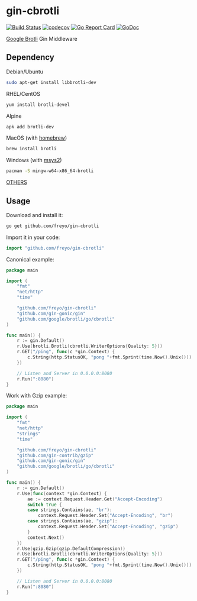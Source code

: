 # gin-cbrotli

[![Build Status](https://travis-ci.org/freyo/gin-cbrotli.svg)](https://travis-ci.org/freyo/gin-cbrotli)
[![codecov](https://codecov.io/gh/freyo/gin-cbrotli/branch/master/graph/badge.svg)](https://codecov.io/gh/freyo/gin-cbrotli)
[![Go Report Card](https://goreportcard.com/badge/github.com/freyo/gin-cbrotli)](https://goreportcard.com/report/github.com/freyo/gin-cbrotli)
[![GoDoc](https://godoc.org/github.com/freyo/gin-cbrotli?status.svg)](https://godoc.org/github.com/freyo/gin-cbrotli)

[Google Brotli](https://github.com/google/brotli) Gin Middleware

## Dependency

Debian/Ubuntu

```sh
sudo apt-get install libbrotli-dev
```

RHEL/CentOS

```sh
yum install brotli-devel
```

Alpine

```sh
apk add brotli-dev
```

MacOS (with [homebrew](https://brew.sh))

```sh
brew install brotli
```

Windows (with [msys2](https://www.msys2.org))

```sh
pacman -S mingw-w64-x86_64-brotli
```

[OTHERS](https://pkgs.org/search/?q=brotli)

## Usage

Download and install it:

```sh
go get github.com/freyo/gin-cbrotli
```

Import it in your code:

```go
import "github.com/freyo/gin-cbrotli"
```

Canonical example:

```go
package main

import (
	"fmt"
	"net/http"
	"time"

	"github.com/freyo/gin-cbrotli"
	"github.com/gin-gonic/gin"
	"github.com/google/brotli/go/cbrotli"
)

func main() {
	r := gin.Default()
	r.Use(brotli.Brotli(cbrotli.WriterOptions{Quality: 5}))
	r.GET("/ping", func(c *gin.Context) {
		c.String(http.StatusOK, "pong "+fmt.Sprint(time.Now().Unix()))
	})

	// Listen and Server in 0.0.0.0:8080
	r.Run(":8080")
}
```

Work with Gzip example:

```go
package main

import (
	"fmt"
	"net/http"
	"strings"
	"time"

	"github.com/freyo/gin-cbrotli"
	"github.com/gin-contrib/gzip"
	"github.com/gin-gonic/gin"
	"github.com/google/brotli/go/cbrotli"
)

func main() {
	r := gin.Default()
	r.Use(func(context *gin.Context) {
		ae := context.Request.Header.Get("Accept-Encoding")
		switch true {
		case strings.Contains(ae, "br"):
			context.Request.Header.Set("Accept-Encoding", "br")
		case strings.Contains(ae, "gzip"):
			context.Request.Header.Set("Accept-Encoding", "gzip")
		}
		context.Next()
	})
	r.Use(gzip.Gzip(gzip.DefaultCompression))
	r.Use(brotli.Brotli(cbrotli.WriterOptions{Quality: 5}))
	r.GET("/ping", func(c *gin.Context) {
		c.String(http.StatusOK, "pong "+fmt.Sprint(time.Now().Unix()))
	})

	// Listen and Server in 0.0.0.0:8080
	r.Run(":8080")
}
```